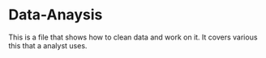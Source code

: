 # Data-Anaysis
This is a file that shows how to clean data and work on it.
It covers various this that a analyst uses.
